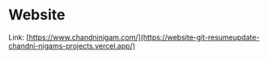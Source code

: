# Website

Link: [https://www.chandninigam.com/](https://website-git-resumeupdate-chandni-nigams-projects.vercel.app/)
